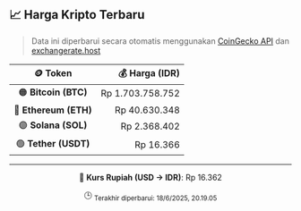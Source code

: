 

<!-- HARGA_KRIPTO -->
## 📈 Harga Kripto Terbaru

> Data ini diperbarui secara otomatis menggunakan [CoinGecko API](https://www.coingecko.com/) dan [exchangerate.host](https://exchangerate.host/)

<div align="center">

| 🪙 Token | 💰 Harga (IDR) |
|:------:|---------------:|
| 🟠 **Bitcoin (BTC)**   | Rp 1.703.758.752 |
| 🔵 **Ethereum (ETH)**  | Rp 40.630.348 |
| 🟣 **Solana (SOL)**    | Rp 2.368.402 |
| 🟢 **Tether (USDT)**   | Rp 16.366 |

---

💱 **Kurs Rupiah (USD → IDR)**: Rp 16.362

🕒 <sub>Terakhir diperbarui: 18/6/2025, 20.19.05</sub>

</div>
<!-- /HARGA_KRIPTO -->